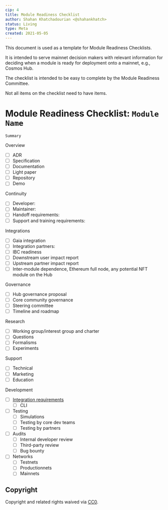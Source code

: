 ```yaml
---
cip: 4 
title: Module Readiness Checklist 
author: Shahan Khatchadourian <@shahankhatch>
status: Living 
type: Meta 
created: 2021-05-05
---
```


This document is used as a template for Module Readiness Checklists.

It is intended to serve mainnet decision makers with relevant information for deciding when a module is ready for deployment onto a mainnet, e.g., Cosmos Hub.

The checklist is intended to be easy to complete by the Module Readiness Committee.

Not all items on the checklist need to have items.

# Module Readiness Checklist: `Module Name`

`Summary`

Overview

- [ ] ADR
- [ ] Specification
- [ ] Documentation
- [ ] Light paper
- [ ] Repository
- [ ] Demo

Continuity

- [ ] Developer:
- [ ] Maintainer:
- [ ] Handoff requirements:
- [ ] Support and training requirements:

Integrations

- [ ] Gaia integration
- [ ] Integration partners:
- [ ] IBC readiness
- [ ] Downstream user impact report
- [ ] Upstream partner impact report
- [ ] Inter-module dependence, Ethereum full node, any potential NFT module on the Hub

Governance

- [ ] Hub governance proposal
- [ ] Core community governance
- [ ] Steering committee
- [ ] Timeline and roadmap

Research

- [ ] Working group/interest group and charter
- [ ] Questions
- [ ] Formalisms
- [ ] Experiments

Support

- [ ] Technical
- [ ] Marketing
- [ ] Education

Development

- [ ] [Integration requirements](https://github.com/regen-network/regen-ledger/issues/253)
    - [ ] CLI
- [ ] Testing
    - [ ] Simulations
    - [ ] Testing by core dev teams
    - [ ] Testing by partners
- [ ] Audits
    - [ ] Internal developer review
    - [ ] Third-party review
    - [ ] Bug bounty
- [ ] Networks
    - [ ] Testnets
    - [ ] Productionnets
    - [ ] Mainnets

## Copyright

Copyright and related rights waived via [CC0](https://creativecommons.org/publicdomain/zero/1.0/).
